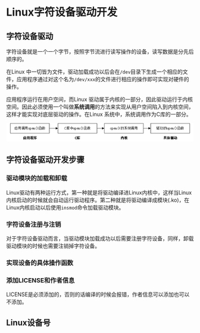 # Linux字符设备驱动开发

## 字符设备驱动

字符设备就是一个一个字节，按照字节流进行读写操作的设备，读写数据是分先后顺序的。

在Linux 中一切皆为文件，驱动加载成功以后会在`/dev`目录下生成一个相应的文件，应用程序通过对这个名为`/dev/xxx`的文件进行相应的操作即可实现对硬件的操作。

应用程序运行在用户空间，而Linux 驱动属于内核的一部分，因此驱动运行于内核空间。因此必须使用一个叫做**系统调用**的方法来实现从用户空间陷入到内核空间，这样才能实现对底层驱动的操作。在Linux 系统中，系统调用作为C库的一部分。

![image-20221114204358006](pic/image-20221114204358006.png)

## 字符设备驱动开发步骤

### 驱动模块的加载和卸载

Linux驱动有两种运行方式，第一种就是将驱动编译进Linux内核中，这样当Linux内核启动的时候就会自动运行驱动程序。第二种就是将驱动编译成模块(.ko)，在Linux内核启动以后使用`insmod`命令加载驱动模块。

### 字符设备注册与注销

对于字符设备驱动而言，当驱动模块加载成功以后需要注册字符设备，同样，卸载驱动模块的时候也需要注销掉字符设备。

### 实现设备的具体操作函数



### 添加LICENSE和作者信息

LICENSE是必须添加的，否则的话编译的时候会报错，作者信息可以添加也可以不添加。

## Linux设备号